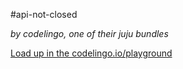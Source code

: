 #api-not-closed

_by codelingo, one of their juju bundles_


[Load up in the codelingo.io/playground](https://codelingo.io/playground/?repo=github.com/codelingo/hub&dir=tenets/codelingo/juju/api-not-closed&tenet=codelingo/juju/api-not-closed)
